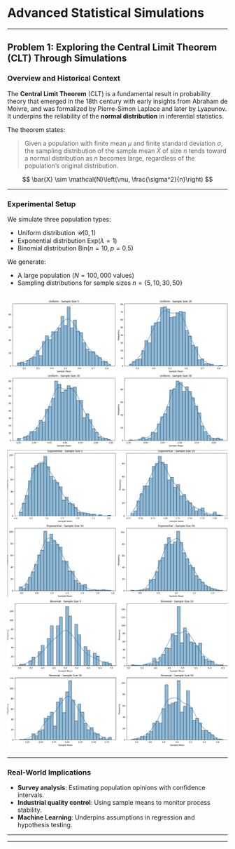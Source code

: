 #  Advanced Statistical Simulations

---

##  Problem 1: Exploring the Central Limit Theorem (CLT) Through Simulations

###  Overview and Historical Context

The **Central Limit Theorem** (CLT) is a fundamental result in probability theory that emerged in the 18th century with early insights from Abraham de Moivre, and was formalized by Pierre-Simon Laplace and later by Lyapunov. It underpins the reliability of the **normal distribution** in inferential statistics.

The theorem states:

> Given a population with finite mean $\mu$ and finite standard deviation $\sigma$, the sampling distribution of the sample mean $\bar{X}$ of size $n$ tends toward a normal distribution as $n$ becomes large, regardless of the population’s original distribution.


$$
\bar{X} \sim \mathcal{N}\left(\mu, \frac{\sigma^2}{n}\right)
$$

---

###  Experimental Setup

We simulate three population types:

- Uniform distribution $\mathcal{U}(0,1)$
- Exponential distribution $\text{Exp}(\lambda = 1)$
- Binomial distribution $\text{Bin}(n=10, p=0.5)$

We generate:
- A large population ($N = 100,000$ values)
- Sampling distributions for sample sizes $n = \{5, 10, 30, 50\}$

![alt text](image-4.png)
![alt text](image-8.png)
![alt text](image-6.png)
---



---

###  Real-World Implications

- **Survey analysis**: Estimating population opinions with confidence intervals.
- **Industrial quality control**: Using sample means to monitor process stability.
- **Machine Learning**: Underpins assumptions in regression and hypothesis testing.

---



---




